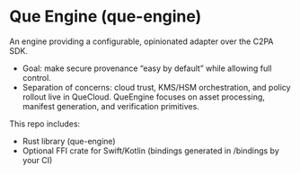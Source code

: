 # Que Engine (que-engine)

An engine providing a configurable, opinionated adapter over the C2PA SDK.
- Goal: make secure provenance “easy by default” while allowing full control.
- Separation of concerns: cloud trust, KMS/HSM orchestration, and policy rollout live in QueCloud. QueEngine focuses on asset processing, manifest generation, and verification primitives.

This repo includes:
- Rust library (que-engine)
- Optional FFI crate for Swift/Kotlin (bindings generated in /bindings by your CI)